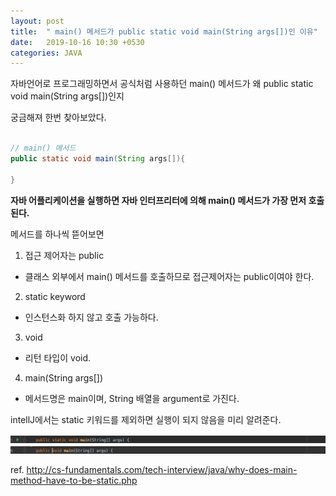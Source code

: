 ```yaml
---
layout: post
title:  " main() 메서드가 public static void main(String args[])인 이유"
date:   2019-10-16 10:30 +0530
categories: JAVA
---
```


자바언어로 프로그래밍하면서 공식처럼 사용하던 main() 메서드가 왜 public static void main(String args[])인지

궁금해져 한번 찾아보았다.

```java

// main() 메서드
public static void main(String args[]){

}

```

<b>자바 어플리케이션을 실행하면 자바 인터프리터에 의해 main() 메서드가 가장 먼저 호출된다.</b>

메서드를 하나씩 뜯어보면

1) 접근 제어자는 public
  - 클래스 외부에서 main() 메서드를 호출하므로 접근제어자는 public이여야 한다.

2) static keyword
  - 인스턴스화 하지 않고 호출 가능하다.

3) void
  - 리턴 타입이 void.

4) main(String args[])
  - 메서드명은 main이며, String 배열을 argument로 가진다.

intellJ에서는 static 키워드를 제외하면 실행이 되지 않음을 미리 알려준다.

<img src="/assets/main().png"/>
<img src="/assets/main()2.png"/>

ref. http://cs-fundamentals.com/tech-interview/java/why-does-main-method-have-to-be-static.php